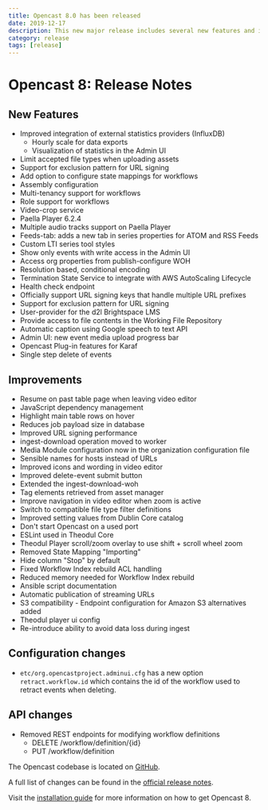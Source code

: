 ```yaml
---
title: Opencast 8.0 has been released
date: 2019-12-17
description: This new major release includes several new features and improvements.
category: release
tags: [release]
---
```


# Opencast 8: Release Notes

## New Features

- Improved integration of external statistics providers (InfluxDB)
    - Hourly scale for data exports
    - Visualization of statistics in the Admin UI
- Limit accepted file types when uploading assets
- Support for exclusion pattern for URL signing
- Add option to configure state mappings for workflows
- Assembly configuration
- Multi-tenancy support for workflows
- Role support for workflows
- Video-crop service
- Paella Player 6.2.4
- Multiple audio tracks support on Paella Player
- Feeds-tab: adds a new tab in series properties for ATOM and RSS Feeds
- Custom LTI series tool styles
- Show only events with write access in the Admin UI
- Access org properties from publish-configure WOH
- Resolution based, conditional encoding
- Termination State Service to integrate with AWS AutoScaling Lifecycle
- Health check endpoint
- Officially support URL signing keys that handle multiple URL prefixes
- Support for exclusion pattern for URL signing
- User-provider for the d2l Brightspace LMS
- Provide access to file contents in the Working File Repository
- Automatic caption using Google speech to text API
- Admin UI: new event media upload progress bar
- Opencast Plug-in features for Karaf
- Single step delete of events


## Improvements

- Resume on past table page when leaving video editor
- JavaScript dependency management
- Highlight main table rows on hover
- Reduces job payload size in database
- Improved URL signing performance
- ingest-download operation moved to worker
- Media Module configuration now in the organization configuration file
- Sensible names for hosts instead of URLs
- Improved icons and wording in video editor
- Improved delete-event submit button
- Extended the ingest-download-woh
- Tag elements retrieved from asset manager
- Improve navigation in video editor when zoom is active
- Switch to compatible file type filter definitions
- Improved setting values from Dublin Core catalog
- Don't start Opencast on a used port
- ESLint used in Theodul Core
- Theodul Player scroll/zoom overlay to use shift + scroll wheel zoom
- Removed State Mapping "Importing"
- Hide column "Stop" by default
- Fixed Workflow Index rebuild ACL handling
- Reduced memory needed for Workflow Index rebuild
- Ansible script documentation
- Automatic publication of streaming URLs
- S3 compatibility - Endpoint configuration for Amazon S3 alternatives added  
- Theodul player ui config
- Re-introduce ability to avoid data loss during ingest

## Configuration changes

- `etc/org.opencastproject.adminui.cfg` has a new option `retract.workflow.id` which contains the id of the workflow used
  to retract events when deleting.


## API changes

- Removed REST endpoints for modifying workflow definitions
    - DELETE /workflow/definition/{id}
    - PUT /workflow/definition

The Opencast codebase is located on [GitHub](https://github.com/opencast/opencast).

A full list of changes can be found in the [official release notes](https://docs.opencast.org/r/8.x/admin/releasenotes/).

Visit the [installation guide](https://docs.opencast.org/r/8.x/admin/installation/) for more information on how to get Opencast 8.
